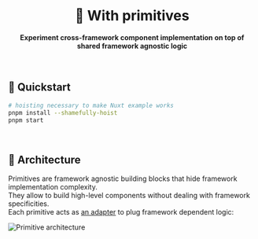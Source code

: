 <br>
<div align="center">
    <h1>🧪 With primitives</h1>
    <strong>Experiment cross-framework component implementation on top of shared framework agnostic logic</strong>
</div>
<br>
<br>

## 🚀 Quickstart

```bash
# hoisting necessary to make Nuxt example works 
pnpm install --shamefully-hoist
pnpm start
```

<br>

## 🌟 Architecture

Primitives are framework agnostic building blocks that hide framework implementation complexity.  
They allow to build high-level components without dealing with framework specificities.  
Each primitive acts as [an adapter](https://refactoring.guru/design-patterns/adapter) to plug framework dependent logic:

![Primitive architecture](https://user-images.githubusercontent.com/10498826/169863417-5217bf14-f408-45fe-8012-e13aeed6aa6a.png)

<br>
